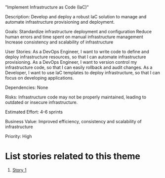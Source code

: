 "Implement Infrastructure as Code (IaC)"

Description: Develop and deploy a robust IaC solution to manage and automate infrastructure provisioning and deployment.

Goals: 
    Standardize infrastructure deployment and configuration
    Reduce human errors and time spent on manual infrastructure management
    Increase consistency and scalability of infrastructure

User Stories: 
    As a DevOps Engineer, I want to write code to define and deploy infrastructure resources, so that I can automate infrastructure provisioning.
    As a DevOps Engineer, I want to version control my infrastructure code, so that I can easily rollback and audit changes.
    As a Developer, I want to use IaC templates to deploy infrastructure, so that I can focus on developing applications.

Dependencies: None

Risks: Infrastructure code may not be properly maintained, leading to outdated or insecure infrastructure.

Estimated Effort:  4-6 sprints

Business Value: Improved efficiency, consistency and scalability of infrastructure

Priority: High

# List stories related to this theme
1. [Story 1](documentation/templates/theme/initiatives/epics/stories/Infrastructure%20Story.md)